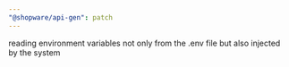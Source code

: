 ```yaml
---
"@shopware/api-gen": patch
---
```


reading environment variables not only from the .env file but also injected by the system
